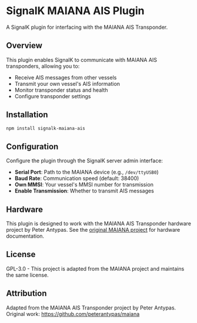 # SignalK MAIANA AIS Plugin

A SignalK plugin for interfacing with the MAIANA AIS Transponder.

## Overview

This plugin enables SignalK to communicate with MAIANA AIS transponders, allowing you to:

- Receive AIS messages from other vessels
- Transmit your own vessel's AIS information
- Monitor transponder status and health
- Configure transponder settings

## Installation

```bash
npm install signalk-maiana-ais
```

## Configuration

Configure the plugin through the SignalK server admin interface:

- **Serial Port**: Path to the MAIANA device (e.g., `/dev/ttyUSB0`)
- **Baud Rate**: Communication speed (default: 38400)
- **Own MMSI**: Your vessel's MMSI number for transmission
- **Enable Transmission**: Whether to transmit AIS messages

## Hardware

This plugin is designed to work with the MAIANA AIS Transponder hardware project by Peter Antypas. See the [original MAIANA project](https://github.com/peterantypas/maiana) for hardware documentation.

## License

GPL-3.0 - This project is adapted from the MAIANA project and maintains the same license.

## Attribution

Adapted from the MAIANA AIS Transponder project by Peter Antypas.
Original work: https://github.com/peterantypas/maiana